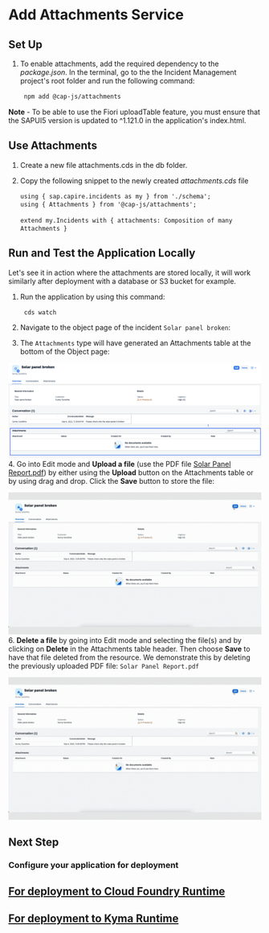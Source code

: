 # Add Attachments Service


## Set Up

1. To enable attachments, add the required dependency to the *package.json*. In the terminal, go to the the Incident Management project's root folder and run the following command:  
   
   ```bash
    npm add @cap-js/attachments
   ```
**Note** - To be able to use the Fiori uploadTable feature, you must ensure that the SAPUI5 version is updated to ^1.121.0 in the application's index.html.


## Use Attachments
1. Create a new file attachments.cds in the db folder.

2. Copy the following snippet to the newly created *attachments.cds* file

   ```cds
   using { sap.capire.incidents as my } from './schema';
   using { Attachments } from '@cap-js/attachments';

   extend my.Incidents with { attachments: Composition of many Attachments }
   ```

## Run and Test the Application Locally

Let's see it in action where the attachments are stored locally, it will work similarly after deployment with a database or S3 bucket for example.


1. Run the application by using this command:

   ```bash
    cds watch
   ```
2. Navigate to the object page of the incident `Solar panel broken`:


3. The `Attachments` type will have generated an Attachments table at the bottom of the Object page:

![open BAS folder](./images/facet.png)
4. Go into Edit mode and **Upload a file** (use the PDF file [Solar Panel Report.pdf](./Solar_Panel_Report.pdf)) by either using the **Upload** button on the Attachments table or by using drag and drop. Click the **Save** button to store the file:

![Upload file](./images/upload.gif)
6. **Delete a file** by going into Edit mode and selecting the file(s) and by clicking on **Delete** in the Attachments table header. Then choose **Save** to have that file deleted from the resource. We demonstrate this by deleting the previously uploaded PDF file: `Solar Panel Report.pdf`

![delete file](./images/upload.gif)


## Next Step

### Configure your application for deployment
## [For deployment to Cloud Foundry Runtime](./deploy/cf/prep-for-prod.md)
## [For deployment to Kyma Runtime](./deploy/kyma/prep-for-prod.md)




   
